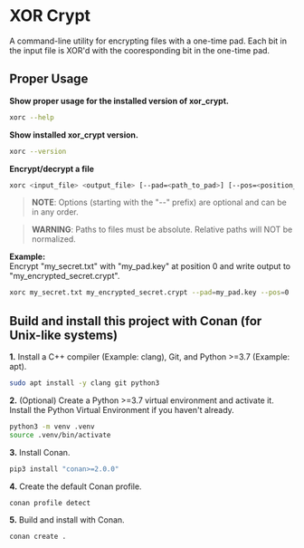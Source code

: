 # **XOR Crypt**

A command-line utility for encrypting files with a one-time pad. Each bit in the input file is XOR'd with the cooresponding bit in the one-time pad. 

## **Proper Usage**

**Show proper usage for the installed version of xor_crypt.**

```bash
xorc --help
```

**Show installed xor_crypt version.**

```bash
xorc --version
```

**Encrypt/decrypt a file**

```bash
xorc <input_file> <output_file> [--pad=<path_to_pad>] [--pos=<position_in_pad>]
```

> **NOTE**: Options (starting with the "-\-" prefix) are optional and can be in any order.

> **WARNING**: Paths to files must be absolute. Relative paths will NOT be normalized.

**Example:**\
Encrypt "my_secret.txt" with "my_pad.key" at position 0 and write output to "my_encrypted_secret.crypt".

```bash
xorc my_secret.txt my_encrypted_secret.crypt --pad=my_pad.key --pos=0
```

## **Build and install this project with Conan (for Unix-like systems)**

**1.** Install a C++ compiler (Example: clang), Git, and Python >=3.7 (Example: apt).

```bash
sudo apt install -y clang git python3
```

**2.** (Optional) Create a Python >=3.7 virtual environment and activate it. Install the Python Virtual Environment if you haven't already.

```bash
python3 -m venv .venv
source .venv/bin/activate
```

**3.** Install Conan.

```bash
pip3 install "conan>=2.0.0"
```

**4.** Create the default Conan profile.

```bash
conan profile detect
```

**5.** Build and install with Conan.

```bash
conan create .
```
